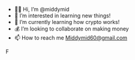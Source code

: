 - ✋🏿 Hi, I’m @middymid
- 📖 I’m interested in learning new things!
- 🔐 I’m currently learning how crypto works!
- 💰 I’m looking to collaborate on making money 
- 📫 How to reach me Middymid60@gmail.com

<!---
middymid/middymid is a ✨ special ✨ repository because its `README.md` (this file) appears on your GitHub profile.
You can click the Preview link to take a look at your changes.
--->
F
